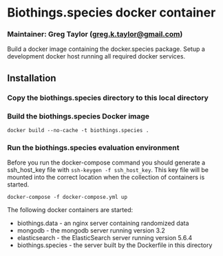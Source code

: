 # Biothings.species docker container
### Maintainer:  Greg Taylor (greg.k.taylor@gmail.com)

Build a docker image containing the docker.species package.
Setup a development docker host running all required docker services.

## Installation

### Copy the biothings.species directory to this local directory

### Build the biothings.species Docker image
```
docker build --no-cache -t biothings.species .
```

### Run the biothings.species evaluation environment

Before you run the docker-compose command you should generate a ssh_host_key file with
`ssh-keygen -f ssh_host_key`.  This key file will be mounted into the correct location when
the collection of containers is started.

```
docker-compose -f docker-compose.yml up
```

The following docker containers are started:

- biothings.data - an nginx server containing randomized data
- mongodb - the mongodb server running version 3.2
- elasticsearch - the ElasticSearch server running version 5.6.4
- biothings.species - the server built by the Dockerfile in this directory

